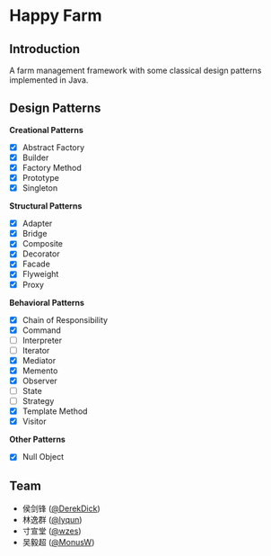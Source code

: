 Happy Farm
========

Introduction
--------
A farm management framework with some classical design patterns implemented in Java.

Design Patterns
--------
**Creational Patterns**
- [x] Abstract Factory
- [x] Builder
- [x] Factory Method
- [x] Prototype
- [x] Singleton

**Structural Patterns**
- [x] Adapter
- [x] Bridge
- [x] Composite
- [x] Decorator
- [x] Facade
- [x] Flyweight
- [x] Proxy

**Behavioral Patterns**
- [x] Chain of Responsibility
- [x] Command
- [ ] Interpreter
- [ ] Iterator
- [x] Mediator
- [x] Memento
- [x] Observer
- [ ] State
- [ ] Strategy
- [x] Template Method
- [x] Visitor

**Other Patterns**
- [x] Null Object

Team
--------
- 侯剑锋 ([@DerekDick](https://github.com/DerekDick/))
- 林逸群 ([@lyqun](https://github.com/lyqun/))
- 寸宣堂 ([@wzes](https://github.com/wzes/))
- 吴毅超 ([@MonusW](https://github.com/MonusW/))
